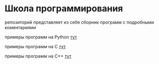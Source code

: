# Школа программирования

репозиторий представляет из себя сборник программ с подробными коментариями


примеры программ на Python [тут](python/)

примеры программ на C [тут](c/)

примеры программ на C++ [тут](cpp/)
